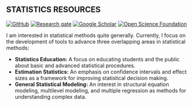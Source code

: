 ## STATISTICS RESOURCES

[![GitHub](https://img.shields.io/badge/-GitHub.svg?style=flat-square&colorB=616161&labelColor=blue)](https://github.com/cwendorf)
[![Research gate](https://img.shields.io/badge/-Research%20Gate-green.svg?style=flat-square&logo=researchgate&logoColor=white&colorB=616161&labelColor=00BFA5)](https://www.researchgate.net/profile/Craig_Wendorf) 
[![Google Scholar](https://img.shields.io/badge/G-Google%20Scholar-informational?style=flat-square&colorB=616161&labelColor=blue)](https://scholar.google.com/citations?user=82laTswAAAAJ)
[![Open Science Foundation](https://img.shields.io/badge/OSF-Open%20Science%20Foundation-informational?style=flat-square&colorB=616161&labelColor=navy)](https://osf.io/ffp4g/)

I am interested in statistical methods quite generally. Currently, I focus on the development of tools to advance three overlapping areas in statistical methods:

- **Statistics Education:** A focus on educating students and the public about basic and advanced statistical procedures.
- **Estimation Statistics:** An emphasis on confidence intervals and effect sizes as a framework for improving statistical decision making.
- **General Statistical Modeling:** An interest in structural equation modeling, multilevel modeling, and multiple regression as methods for understanding complex data.

<!--
**cwendorf/cwendorf** is a ✨ _special_ ✨ repository because its `README.md` (this file) appears on your GitHub profile.

Here are some ideas to get you started:

- 🔭 I’m currently working on ...
- 🌱 I’m currently learning ...
- 👯 I’m looking to collaborate on ...
- 🤔 I’m looking for help with ...
- 💬 Ask me about ...
- 📫 How to reach me: ...
- 😄 Pronouns: ...
- ⚡ Fun fact: ...
-->
